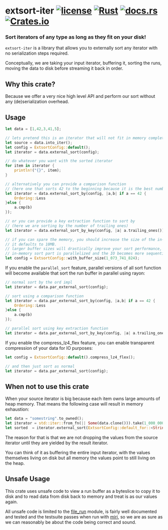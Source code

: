 # extsort-iter [![license](https://img.shields.io/github/license/fegies/extsort-iter.svg)](https://github.com/fegies/extsort-iter/blob/master/LICENSE) [![Rust](https://github.com/fegies/extsort-iter/actions/workflows/rust.yml/badge.svg?branch=master)](https://github.com/fegies/extsort-iter/actions/workflows/rust.yml) [![docs.rs](https://img.shields.io/docsrs/extsort-iter)](https://docs.rs/extsort-iter) [![Crates.io](https://img.shields.io/crates/v/extsort-iter)](https://crates.io/crates/extsort-iter)

### Sort iterators of any type as long as they fit on your disk!

`extsort-iter` is a library that allows you to externally
sort any iterator with no serialization steps required.

Conceptually, we are taking your input iterator, buffering it, sorting the runs,
moving the data to disk before streaming it back in order.

## Why this crate?

Because we offer a very nice high level API and perform our sort without any
(de)serialization overhead.

## Usage

```rust
let data = [1,42,3,41,5];

// lets pretend this is an iterator that will not fit in memory completely
let source = data.into_iter(); 
let config = ExtsortConfig::default();
let iterator = data.external_sort(config);

// do whatever you want with the sorted iterator
for item in iterator { 
    println!("{}", item);
}

// alternatively you can provide a comparison function
// (here one that sorts 42 to the beginning because it is the best number)
let iterator = data.external_sort_by(config, |a,b| if a == 42 {
    Ordering::Less
}else {
    a.cmp(b)
});

// or you can provide a key extraction function to sort by
// (here we are sorting by the number of trailing ones)
let iterator = data.external_sort_by_key(config, |a| a.trailing_ones());

// if you can spare the memory, you should increase the size of the in-memory sort buffer.
// it defaults to 10MB.
// larger buffer sizes will drastically improve your sort performance, because only the
// in-memory sort part is parallelized and the IO becomes more sequential
let config = ExtsortConfig::with_buffer_size(1_073_741_824);
```

If you enable the `parallel_sort` feature, parallel versions of all sort function
will become available that sort the run buffer in parallel using rayon:

```rust
// normal sort by the ord impl
let iterator = data.par_external_sort(config);

// sort using a comparison function
let iterator = data.par_external_sort_by(config, |a,b| if a == 42 {
    Ordering::Less
}else {
    a.cmp(b)
});

// parallel sort using key extraction function
let iterator = data.par_external_sort_by_key(config, |a| a.trailing_ones());
```

If you enable the compress_lz4_flex feature, you can enable transparent compression of your data
for IO purposes:

```rust
let config = ExtsortConfig::default().compress_lz4_flex();

// and then just sort as normal
let iterator = data.par_external_sort(config);
```

## When not to use this crate

When your source iterator is big because each item owns large amounts of heap memory.
That means the following case will result in memory exhaustion:
```rust
let data = "somestring".to_owned();
let iterator = std::iter::from_fn(|| Some(data.clone())).take(1_000_000);
let sorted  = iterator.external_sort(ExtsortConfig::default_for::<String>());
```

The reason for that is that we are not dropping the values from the source iterator until they are 
yielded by the result iterator.

You can think of it as buffering the entire input iterator, with the values
themselves living on disk but all memory the values point to still living on the heap.

## Unsafe Usage

This crate uses unsafe code to view a run buffer as a byteslice to copy it to disk
and to read data from disk back to memory and treat is as our values again.

All unsafe code is limited to the [file_run](https://github.com/fegies/extsort-iter/blob/master/src/run/file_run.rs) module, is fairly well documented and tested and the testsuite passes
when run with [miri](https://github.com/rust-lang/miri), so we are as sure as we can reasonably be about the code being correct and sound.